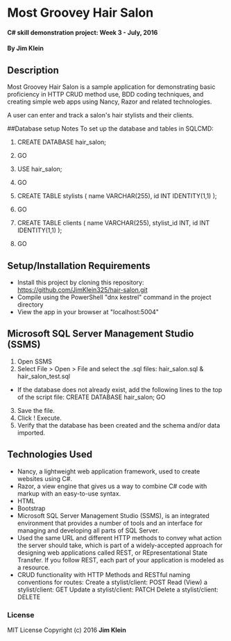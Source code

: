 # Most Groovey Hair Salon

#### C# skill demonstration project:  Week 3 - July, 2016

#### By Jim Klein

## Description

Most Groovey Hair Salon is a sample application for demonstrating basic proficiency in HTTP CRUD method use, BDD coding techniques, and creating simple web apps using Nancy, Razor and related technologies.

A user can enter and track a salon's hair stylists and their clients.

##Database setup Notes
To set up the database and tables in SQLCMD:

1. CREATE DATABASE hair_salon;
2. GO

3. USE hair_salon;

4. GO

5. CREATE TABLE stylists
(
	name VARCHAR(255),
	id INT IDENTITY(1,1)
	);

6. GO

7. CREATE TABLE clients
(
	name VARCHAR(255),
	stylist_id INT,
	id INT IDENTITY(1,1)
	);

8. GO

## Setup/Installation Requirements
* Install this project by cloning this repository:
    https://github.com/JimKlein325/hair-salon.git
* Compile using the PowerShell "dnx kestrel" command in the project directory
* View the app in your browser at "localhost:5004"

## Microsoft SQL Server Management Studio (SSMS)
1. Open SSMS
2. Select File > Open > File and select the .sql files: hair_salon.sql & hair_salon_test.sql
* If the database does not already exist, add the following lines to the top of the script file:
CREATE DATABASE hair_salon;
GO
3. Save the file.
4. Click ! Execute.
5. Verify that the database has been created and the schema and/or data imported.

## Technologies Used
* Nancy, a lightweight web application framework, used to create websites using C#.
* Razor, a view engine that gives us a way to combine C# code with markup with an easy-to-use syntax.
* HTML
* Bootstrap
* Microsoft SQL Server Management Studio (SSMS), is an integrated environment that provides a number of tools and an interface for managing and developing all parts of SQL Server.
* Used the same URL and different HTTP methods to convey what action the server should take, which is part of a widely-accepted approach for designing web applications called REST, or REpresentational State Transfer. If you follow REST, each part of your application is modeled as a resource.
* CRUD functionality with HTTP Methods and RESTful naming conventions for routes:
      Create a stylist/client: POST
      Read (View) a stylist/client: GET
      Update a stylist/client: PATCH
      Delete a stylist/client: DELETE



### License
MIT License  Copyright (c) 2016 **Jim Klein**
